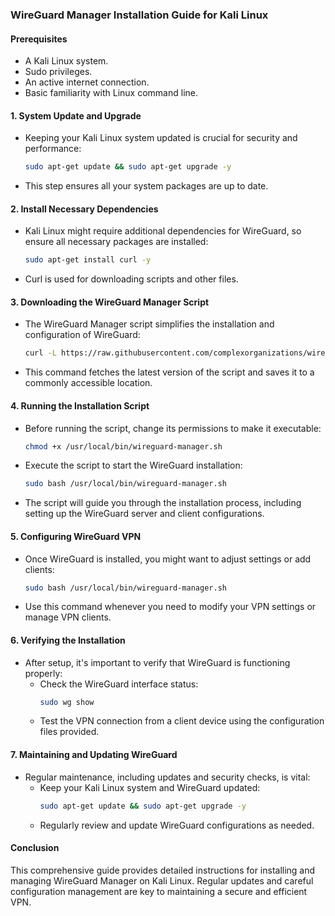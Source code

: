 ### WireGuard Manager Installation Guide for Kali Linux

#### Prerequisites

- A Kali Linux system.
- Sudo privileges.
- An active internet connection.
- Basic familiarity with Linux command line.

#### 1. System Update and Upgrade

- Keeping your Kali Linux system updated is crucial for security and performance:
  ```bash
  sudo apt-get update && sudo apt-get upgrade -y
  ```
- This step ensures all your system packages are up to date.

#### 2. Install Necessary Dependencies

- Kali Linux might require additional dependencies for WireGuard, so ensure all necessary packages are installed:
  ```bash
  sudo apt-get install curl -y
  ```
- Curl is used for downloading scripts and other files.

#### 3. Downloading the WireGuard Manager Script

- The WireGuard Manager script simplifies the installation and configuration of WireGuard:
  ```bash
  curl -L https://raw.githubusercontent.com/complexorganizations/wireguard-manager/main/wireguard-manager.sh -o /usr/local/bin/wireguard-manager.sh
  ```
- This command fetches the latest version of the script and saves it to a commonly accessible location.

#### 4. Running the Installation Script

- Before running the script, change its permissions to make it executable:
  ```bash
  chmod +x /usr/local/bin/wireguard-manager.sh
  ```
- Execute the script to start the WireGuard installation:
  ```bash
  sudo bash /usr/local/bin/wireguard-manager.sh
  ```
- The script will guide you through the installation process, including setting up the WireGuard server and client configurations.

#### 5. Configuring WireGuard VPN

- Once WireGuard is installed, you might want to adjust settings or add clients:
  ```bash
  sudo bash /usr/local/bin/wireguard-manager.sh
  ```
- Use this command whenever you need to modify your VPN settings or manage VPN clients.

#### 6. Verifying the Installation

- After setup, it's important to verify that WireGuard is functioning properly:
  - Check the WireGuard interface status:
    ```bash
    sudo wg show
    ```
  - Test the VPN connection from a client device using the configuration files provided.

#### 7. Maintaining and Updating WireGuard

- Regular maintenance, including updates and security checks, is vital:
  - Keep your Kali Linux system and WireGuard updated:
    ```bash
    sudo apt-get update && sudo apt-get upgrade -y
    ```
  - Regularly review and update WireGuard configurations as needed.

#### Conclusion

This comprehensive guide provides detailed instructions for installing and managing WireGuard Manager on Kali Linux. Regular updates and careful configuration management are key to maintaining a secure and efficient VPN.

